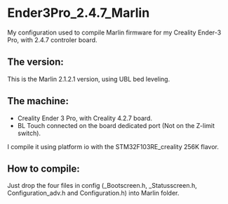 # Ender3Pro_2.4.7_Marlin
My configuration used to compile Marlin firmware for my Creality Ender-3 Pro, with 2.4.7 controler board.

## The version:
This is the Marlin 2.1.2.1 version, using UBL bed leveling.

## The machine:
- Creality Ender 3 Pro, with Creality 4.2.7 board.
- BL Touch connected on the board dedicated port (Not on the Z-limit switch).

I compile it using platform io with the STM32F103RE_creality 256K flavor.

## How to compile:
Just drop the four files in config (_Bootscreen.h, _Statusscreen.h, Configuration_adv.h and Configuration.h) into Marlin folder.
